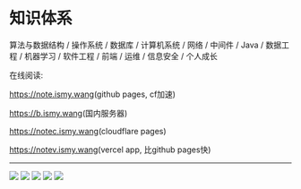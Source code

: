 # 知识体系

算法与数据结构 / 操作系统 / 数据库 / 计算机系统 / 网络 / 中间件 / Java / 数据工程 / 机器学习 / 软件工程 / 前端 / 运维 / 信息安全 / 个人成长

在线阅读:

<https://note.ismy.wang>(github pages, cf加速)

<https://b.ismy.wang>(国内服务器)

<https://notec.ismy.wang>(cloudflare pages)

<https://notev.ismy.wang>(vercel app, 比github pages快)

--------------------------------------------------------------------------------

<img src='https://wakatime.com/badge/github/0xcaffebabe/note.svg' />
<img src='https://cdn.jsdelivr.net/gh/0xcaffebabe/note@gh-pages/wordCountBadge.svg' />
<img src='https://img.shields.io/github/stars/0xcaffebabe/note' />
<img src='https://img.shields.io/github/forks/0xcaffebabe/note' />
<img src='https://github.com/0xcaffebabe/note/actions/workflows/build_book.yml/badge.svg' />
